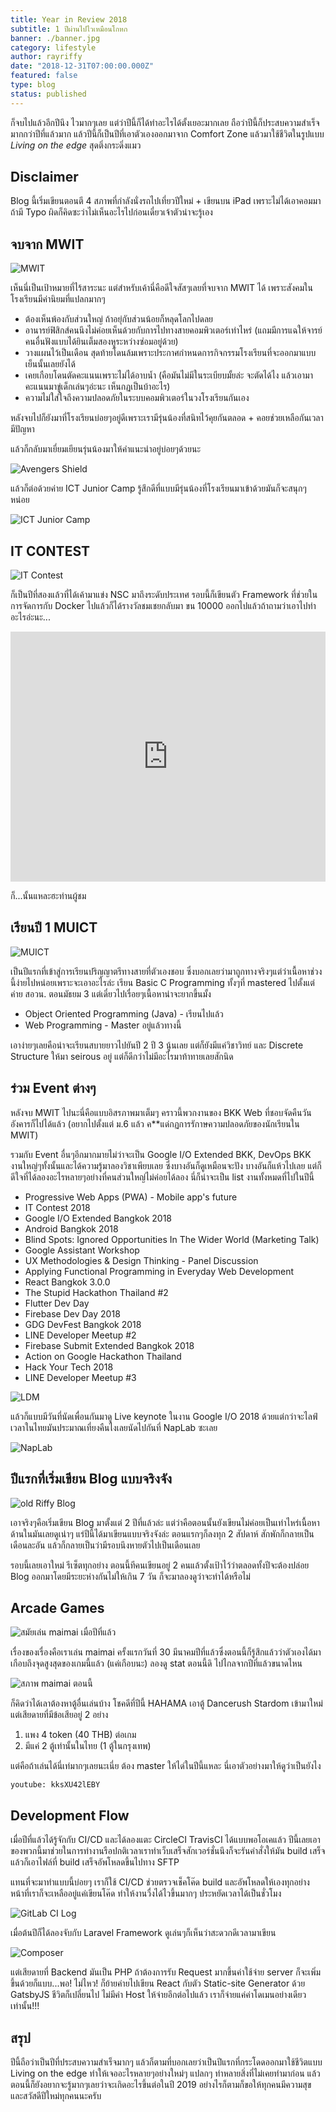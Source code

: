 ```yaml
---
title: Year in Review 2018
subtitle: 1 ปีผ่านไปไวเหมือนโกหก
banner: ./banner.jpg
category: lifestyle
author: rayriffy
date: "2018-12-31T07:00:00.000Z"
featured: false
type: blog
status: published
---
```


ก็จบไปแล้วอีกปีนึง ไวมากๆเลย แต่ว่าปีนี้ก็ได้ทำอะไรได้ตั้งเยอะมากเลย ถือว่าปีนี้ก็ประสบความสำเร็จมากกว่าปีที่แล้วมาก แล้วปีนี้ก็เป็นปีที่เอาตัวเองออกมาจาก Comfort Zone แล้วมาใช้ชีวิตในรูปแบบ *Living on the edge* สุดติ่งกระดิ่งแมว

## Disclaimer

Blog นี้เริ่มเขียนตอนตี 4 สภาพที่กำลังนั่งรถไปเที่ยวปีใหม่ + เขียนบน iPad เพราะไม่ได้เอาคอมมาถ้ามี Typo ผิดก็คิดซะว่าไม่เห็นอะไรไปก่อนเดี๋ยวเจ้าตัวน่าจะรู้เอง

## จบจาก MWIT

![MWIT](./FBE1C0AD-1998-4ED6-BFF9-265FAB976559.jpeg)

เห็นนี่เป็นเป้าหมายที่ไร้สาระนะ แต่สำหรับเค้านี่คือดีใจสัสๆเลยที่จบจาก MWIT ได้ เพราะสังคมในโรงเรียนมีค่านิยมที่แปลกมากๆ

- ต้องเห็นพ้องกับส่วนใหญ่ ถ้าอยุ่กับส่วนน้อยก็หลุดโลกไปดลย
- อานารย์ฟิสิกส์คนนึงไม่ค่อยเห็นด้วยกับการไปทางสายคอมพิวเตอร์เท่าไหร่ (แถมมีการแฉให้จารย์คนอื่นฟังแบบได้ยินเต็มสองหูระหว่างซ่อมอยู่ด้วย)
- วางแผนไว้เป็นเดือน สุดท้ายโดนล้มเพราะประกาศกำหนดการกิจกรรมโรงเรียนที่จะออกมาแบบเย็นนั้นเลยยังได้
- เคยเกือบโดนตัดคะแนนเพราะไม่ได้อาบน้ำ (คือมันไม่มีในระเบียบมั้ยล่ะ จะตัดได้ไง แล้วเอามาคะแนนมาขู่เด็กเล่นๆอ่ะนะ เห็นกฏเป็นบ้าอะไร)
- ความไม่ใส่ใจถึงความปลอดภัยในระบบคอมพิวเตอร์ในวงโรงเรียนกันเอง

หลังจบไปก็ยังมาที่โรงเรียนบ่อยๆอยู่ดีเพราะเรามีรุ่นน้องที่สนิทไว้คุยกันตลอด + คอยช่วยเหลือกันเวลามีปัญหา

แล้วก็กลับมาเยี่ยมเยียนรุ่นน้องมาให้คำแนะนำอยู่บ่อยๆด้วยนะ

![Avengers Shield](./C514CE7A-3775-41DF-AE97-CCF93CD63443.jpeg)

แล้วก็ต่อด้วยค่าย ICT Junior Camp รู้สึกดีที่แบบมีรุ่นน้องที่โรงเรียนมาเข้าด้วยมันก็จะสนุกๆหน่อย

![ICT Junior Camp](./48DB8EB5-965C-432B-A745-4871FADDEFB7.jpeg)

## IT CONTEST

![IT Contest](./819F7C59-AEA2-415C-9A98-8CCE5584E1FF.jpeg)

ก็เป็นปีที่สองแล้วที่ได้เค้ามาแข่ง NSC มาถึงระดับประเทศ รอบนี้ก็เขียนตัว Framework ที่ช่วยในการจัดการกับ Docker ไปแล้วก็ได้รางวัลชมเชยกลับมา ขน 10000 ออกไปแล้วถ้าถามว่าเอาไปทำอะไรอ่ะนะ...

<iframe src="https://web.facebook.com/plugins/video.php?href=https%3A%2F%2Fweb.facebook.com%2Frayriffy%2Fvideos%2F940550849465665%2F&show_text=0&width=846" width="100%" height="400px" style="border:none;overflow:hidden" scrolling="no" frameborder="0" allowTransparency="true" allowFullScreen="true"></iframe>

ก็...นั้นแหละฮะท่านผู้ชม

## เรียนปี 1 MUICT

![MUICT](./C3CA29C5-2D87-4AD9-AFE0-1FD1A013FC29.jpeg)

เป็นปีแรกที่เข้าสู่การเรียนปริญญาตรีทางสายที่ตัวเองชอบ ซึ่งบอกเลยว่ามาถูกทางจริงๆแต่ว่าเนื้อหาช่วงนี้ง่ายไปหน่อยเพราะจะเอาอะไรล่ะ เรียน Basic C Programming ทั้งๆที่ mastered ไปตั้งแต่ค่าย สอวน. ตอนมัธยม 3 แต่เดี๋ยวไปเรื่อยๆเนื้อหาน่าจะยากขึ้นมั้ง

- Object Oriented Programming (Java) - เรียนไปแล้ว
- Web Programming - Master อยู่แล้วทางนี้

เอาง่ายๆเลยคือน่าจะเรียนสบายยาวไปยันปี 2 ปี 3 นู้นเลย แต่ก็ยังมีแค่วิชาวิทย์ และ Discrete Structure ให้มา seirous อยู่ แต่ก็ดีกว่าไม่มีอะไรมาท้าทายเลยสักนิด

## ร่วม Event ต่างๆ

หลังจบ MWIT ไปนะนี่คือแบบอิสรภาพมาเต็มๆ คราวนี้พวกงานของ BKK Web ที่ชอบจัดคืนวันอังคารก็ไปได้แล้ว (อยากไปตั้งแต่ ม.6 แล้ว ค**แด่กฏการรักาษความปลอดภัยของนักเรียนใน MWIT)

รวมกับ Event อื่นๆอีกมากมายไม่ว่าจะเป็น Google I/O Extended BKK, DevOps BKK งานใหญ่ๆทั้งนั้นและได้ความรู้มาลองวิชาเพียบเลย ซึ่งบางอันก็ดูเหมือนจะปัง บางอันก็แห้วไปเลย แต่ก็ดีใจที่ได้ลองอะไรหลายๆอย่างที่คนส่วนใหญ่ไม่ค่อยได้ลอง นี่ก็น่าจะเป็น list งานทั้งหมดที่ไปในปีนี้

- Progressive Web Apps (PWA) - Mobile app's future
- IT Contest 2018
- Google I/O Extended Bangkok 2018
- Android Bangkok 2018
- Blind Spots: Ignored Opportunities In The Wider World (Marketing Talk)
- Google Assistant Workshop
- UX Methodologies & Design Thinking - Panel Discussion
- Applying Functional Programming in Everyday Web Development
- React Bangkok 3.0.0
- The Stupid Hackathon Thailand #2
- Flutter Dev Day
- Firebase Dev Day 2018
- GDG DevFest Bangkok 2018
- LINE Developer Meetup #2
- Firebase Submit Extended Bangkok 2018
- Action on Google Hackathon Thailand
- Hack Your Tech 2018
- LINE Developer Meetup #3

![LDM](./E190C739-FF7A-405D-9071-A29DBDA7D7CD.jpeg)

แล้วก็แบบมีวันที่นัดเพื่อนกันมาดู Live keynote ในงาน Google I/O 2018 ด้วยแต่กว่าจะไลฟ์เวลาในไทยมันประมาณเที่ยงคืนไงเลยนัดไปกันที่ NapLab ซะเลย

![NapLab](./1F5D19CF-6CF4-475B-BF6E-D566754C1E8A.jpeg)

## ปีแรกที่เริ่มเขียน Blog แบบจริงจัง

![old Riffy Blog](./47252BC2-C0C5-409E-BA5F-F3A21C319057.jpeg)

เอาจริงๆคือเริ่มเขียน Blog มาตั้งแต่ 2 ปีที่แล้วล่ะ แต่ว่าคือตอนนั้นยังเขียนไม่ค่อยเป็นเท่าไหร่เนื้อหาด้านในมันเลยดูเน่าๆ แร่ปีนี้ได้มาเขียนแบบจริงจังล่ะ ตอนแรกๆก็ลงทุก 2 สัปดาห์ สักพักก็กลายเป็นเดือนละอัน แล้วก็กลายเป็นว่ามีรอบนึงหายตัวไปเป็นเดือนเลย

รอบนี้เลยเอาใหม่ รีเซ็ตทุกอย่าง ตอนนี้ทีคนเขียนอยู่ 2 คนแล้วตั้งเป้าไว้ว่าตลอดทั้งปีจะต้องปล่อย Blog ออกมาโดยมีระยะห่างกันไม่ให้เกิน 7 วัน ก็จะมาลองดูว่าจะทำได้หรือไม่

## Arcade Games

![สมัยเล่น maimai เมื่อปีที่แล้ว](./ED92E70C-6405-4CD1-B5A0-A12BA4DCB752.jpeg)

เรื่องของเรื่องคือเราเล่น maimai ครั้งแรกวันที่ 30 มีนาคมปีที่แล้วซึ่งตอนนี้ก็รู้สึกแล้วว่าตัวเองได้มาเกือบถึงจุดสูงสุดของเกมนี้แล้ว (แค่เกือบนะ) ลองดู stat ตอนนี้ดิ ไปไกลจากปีที่แล้วขนาดไหน

![สภาพ maimai ตอนนี้](./7AE4ABE0-1EA9-4F66-A157-A543D51DC15A.jpeg)

ก็คิดว่าได้เลาต้องหาตู้อื่นเล่นบ้าง โชคดีที่ปีนี้ HAHAMA เอาตู้ Dancerush Stardom เข้ามาใหม่ แต่เสียดายที่มีข้อเสียอยู่ 2 อย่าง

1. แพง 4 token (40 THB) ต่อเกม
2. มีแค่ 2 ตู้เท่านั้นในไทย (1 ตู้ในกรุงเทพ)

แต่คือถ้าเล่นได้นี่เท่มากๆเลยนะเนี่ย ต้อง master ให้ได่ในปีนี้แหละ นี่เอาตัวอย่างมาให้ดูว่าเป็นยังไง

`youtube: kksXU42lEBY`

## Development Flow

เมื่อปีที่แล้วได้รู้จักกับ CI/CD และได้ลองแตะ CircleCI TravisCI ได้แบบพอโอเคแล้ว ปีนี้เลยเอาของพวกนี้มาช่วยในการทำงานรือปกติเวลาเราทำเว็บเสร็จสักเวอร์ชั่นนึงก็จะรันคำสั่งให้มัน build เสร็จแล้วก็เอาไฟล์ที่ build เสร็จอัพโหลดขึ้นไปทาง SFTP

แทนที่จะมาทำแบบนี้บ่อยๆ เราก็ใช้ CI/CD ช่วยตรวจเช็คโค๊ด build และอัพโหลดให้เองทุกอย่าง หน้าที่เราก็จะเหลืออยู่แค่เขียนโค๊ด ทำให้งานวื่งได้ไวขึ้นมากๆ ประหยัดเวลาได้เป็นชั่วโมง

![GitLab CI Log](./1C172B3F-F14D-41D6-880C-68B572C59393.jpeg)

เมื่อต้นปีก็ได้ลองจับกับ Laravel Framework ดูเล่นๆก็เห็นว่าสะดวกดีเวลามาเขียน

![Composer](./D8749667-8F58-48EE-A3EE-680F820A98E4.jpeg)

แต่เสียดายที่ Backend มันเป็น PHP ถ้าต้องการรับ Request มากขึ้นค่าใช้จ่าย server ก็จะเพิ่มขึ้นด้วยก็แบบ...พอ! ไม่ไหว! ก็ย้ายค่ายไปเขียน React กับตัว Static-site Generator ด้วย GatsbyJS ชีวิตก็เปลี่ยนไป ไม่มีค่า Host ให้จ่ายอีกต่อไปแล้ว เราก็จ่ายแค่ค่าโดเมนอย่างเดียวเท่านั้น!!!

## สรุป

ปีนี้ถือว่าเป็นปีที่ประสบความสำเร็จมากๆ แล้วก็ตามที่บอกเลยว่าเป็นปีแรกที่กระโดดออกมาใช้ชีวิตแบบ Living on the edge ทำให้เจออะไรหลายๆอย่างใหม่ๆ แปลกๆ ทำหลายสิ่งที่ไม่เคยทำมาก่อน แล้วตอนนี้ก็ยังอยากจะรู้มากๆเลยว่าจะเกิดอะไรขึ้นต่อในปี 2019 อย่างไรก็ตามก็ขอให้ทุกคนมีความสุข และสวัสดีปีใหม่ทุกคนนะครับ
